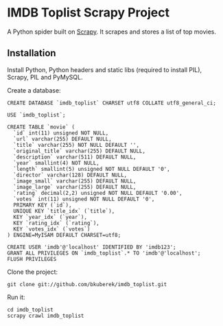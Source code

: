 IMDB Toplist Scrapy Project
===========================

A Python spider built on [Scrapy](http://scrapy.org). It scrapes and stores a list of top movies.

## Installation

Install Python, Python headers and static libs (required to install PIL), Scrapy, PIL and PyMySQL.

Create a database:

    CREATE DATABASE `imdb_toplist` CHARSET utf8 COLLATE utf8_general_ci;

    USE `imdb_toplist`;

    CREATE TABLE `movie` (
      `id` int(11) unsigned NOT NULL,
      `url` varchar(255) DEFAULT NULL,
      `title` varchar(255) NOT NULL DEFAULT '',
      `original_title` varchar(255) DEFAULT NULL,
      `description` varchar(511) DEFAULT NULL,
      `year` smallint(4) NOT NULL,
      `length` smallint(5) unsigned NOT NULL DEFAULT '0',
      `director` varchar(128) DEFAULT NULL,
      `image_small` varchar(255) DEFAULT NULL,
      `image_large` varchar(255) DEFAULT NULL,
      `rating` decimal(2,2) unsigned NOT NULL DEFAULT '0.00',
      `votes` int(11) unsigned NOT NULL DEFAULT '0',
      PRIMARY KEY (`id`),
      UNIQUE KEY `title_idx` (`title`),
      KEY `year_idx` (`year`),
      KEY `rating_idx` (`rating`),
      KEY `votes_idx` (`votes`)
    ) ENGINE=MyISAM DEFAULT CHARSET=utf8;

    CREATE USER 'imdb'@'localhost' IDENTIFIED BY 'imdb123';
    GRANT ALL PRIVILEGES ON `imdb_toplist`.* TO 'imdb'@'localhost';
    FLUSH PRIVILEGES

Clone the project:

    git clone git://github.com/bkuberek/imdb_toplist.git

Run it:

    cd imdb_toplist
    scrapy crawl imdb_toplist

